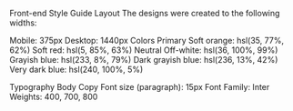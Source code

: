 Front-end Style Guide
Layout
The designs were created to the following widths:

Mobile: 375px
Desktop: 1440px
Colors
Primary
Soft orange: hsl(35, 77%, 62%)
Soft red: hsl(5, 85%, 63%)
Neutral
Off-white: hsl(36, 100%, 99%) Grayish blue: hsl(233, 8%, 79%) Dark grayish blue: hsl(236, 13%, 42%) Very dark blue: hsl(240, 100%, 5%)

Typography
Body Copy
Font size (paragraph): 15px
Font
Family: Inter
Weights: 400, 700, 800